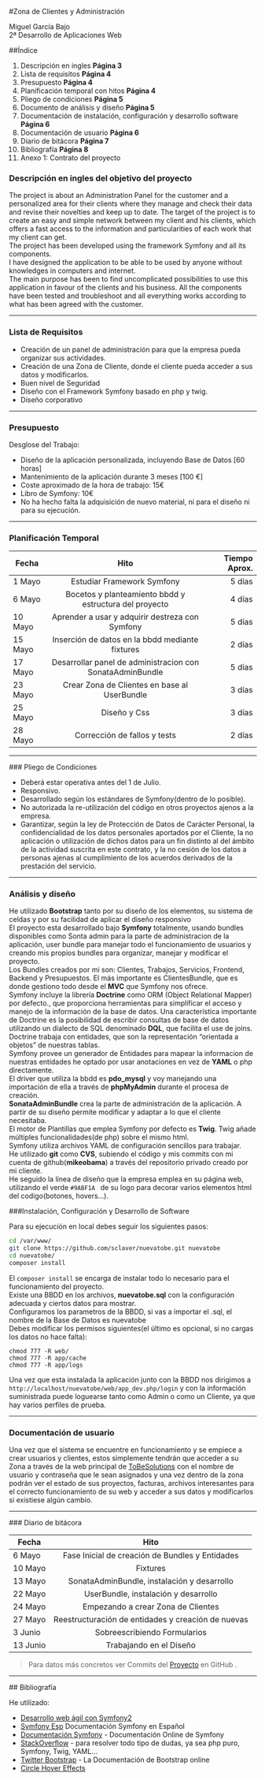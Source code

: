 <style>
h1 {text-align: center;font-size:55px;margin-bottom:120%}
body{font-size:}

</style>
#Zona de Clientes y Administración

Miguel García Bajo  
2ª Desarrollo de Aplicaciones Web
<div style="page-break-after: always;"></div>

##Índice
1. Descripción en ingles **Página 3**
2. Lista de requisitos **Página 4**
3. Presupuesto **Página 4**
4. Planificación temporal con hitos **Página 4**
5. Pliego de condiciones **Página 5**
6. Documento de análisis y diseño **Página 5**
7. Documentación de instalación, configuración y desarrollo software **Página 6**
8. Documentación de usuario **Página 6**
9. Diario de bitácora **Página 7**
10. Bibliografía **Página 8**
11. Anexo 1: Contrato del proyecto


<div style="page-break-after: always;"></div>

### Descripción en ingles del objetivo del proyecto

The project is about an Administration Panel for the customer and a personalized area for their clients where they manage and check their data and revise their novelties and keep up to date.
The target of the project is to create an easy and simple network between my client and his clients, which offers a fast access to the information and particularities of each work that my client can get.  
The project has been developed using the framework Symfony and all its components.   
I have designed the application to be able to be used by anyone without knowledges in computers and internet.  
The main purpose has been to find uncomplicated possibilities to use this application in favour of the clients and his business.
All the components have been tested and troubleshoot and all everything works according to what has been agreed with the customer.
___
<div style="page-break-after: always;"></div>

### Lista de Requisitos
* Creación de un panel de administración para que la empresa pueda organizar sus actividades.
* Creación de una Zona de Cliente, donde el cliente pueda acceder a sus datos y modificarlos.
* Buen nivel de Seguridad
* Diseño con el Framework Symfony basado en php y twig.
* Diseño corporativo
___
### Presupuesto

Desglose del Trabajo:  

* Diseño de la aplicación personalizada, incluyendo Base de Datos [60 horas]  
* Mantenimiento de la aplicación durante 3 meses [100 €]
* Coste aproximado de la hora de trabajo: 15€
* Libro de Symfony: 10€
* No ha hecho falta la adquisición de nuevo material, ni para el diseño ni para su ejecución.
___
### Planificación Temporal
| Fecha        | Hito           | Tiempo Aprox.  |
| ------------- |:-------------:| -----:|
| 1 Mayo     | Estudiar Framework Symfony | 5 días |
| 6 Mayo      | Bocetos y planteamiento bbdd y estructura del proyecto   |   4 días |
| 10 Mayo | Aprender a usar y adquirir destreza con Symfony      | 5 días |
| 15 Mayo | Inserción de datos en la bbdd mediante fixtures      | 2 días |
| 17 Mayo | Desarrollar panel de administracion con SonataAdminBundle      | 5 días |
| 23 Mayo | Crear Zona de Clientes en base al UserBundle      | 3 días |
| 25 Mayo | Diseño y Css      | 3 días |
| 28 Mayo | Corrección de fallos y tests      | 2 días |
  ___
<div style="page-break-after: always;"></div>
### Pliego de Condiciones  

* Deberá estar operativa antes del 1 de Julio.
* Responsivo.
* Desarrollado según los estándares de Symfony(dentro de lo posible).
* No autorizada la re-utilización del código en otros proyectos ajenos a la empresa.
* Garantizar, según la ley de Protección de Datos de Carácter Personal, la confidencialidad de los datos personales aportados por el Cliente, la no aplicación o utilización de dichos datos
para un fin distinto al del ámbito de la actividad suscrita en este contrato, y la no cesión de
los datos a personas ajenas al cumplimiento de los acuerdos derivados de la prestación
del servicio.
___
###  Análisis y diseño
He utilizado **Bootstrap** tanto por su diseño de los elementos, su sistema de celdas y por su facilidad de aplicar el diseño responsivo  
El proyecto esta desarrollado bajo **Symfony** totalmente, usando bundles disponibles como Sonta admin para la parte de administracion de la aplicación, user bundle para manejar todo el funcionamiento de usuarios y creando mis propios bundles para organizar, manejar y modificar el proyecto.    
Los Bundles creados por mi son: Clientes, Trabajos, Servicios, Frontend, Backend y Presupuestos. El más importante es ClientesBundle, que es donde gestiono todo desde el **MVC** que Symfony nos ofrece.  
Symfony incluye la librería **Doctrine** como ORM (Object Relational Mapper) por defecto., que proporciona herramientas para simplificar el acceso y manejo de la información de la base de datos. Una característica importante de Doctrine es la posibilidad de escribir consultas de base de datos utilizando un dialecto de SQL denominado **DQL**, que facilita el use de joins.  
Doctrine trabaja con entidades, que son la representación “orientada a objetos” de nuestras tablas.  
Symfony provee un generador de Entidades para mapear la informacion de nuestras entidades he optado por usar anotaciones en vez de **YAML** o php directamente.  
El driver que utiliza la bbdd es **pdo_mysql** y voy manejando una importación de ella a través de **phpMyAdmin** durante el procesa de creación.  
**SonataAdminBundle** crea la parte de administración de la aplicación. A partir de su diseño permite modificar y adaptar a lo que el cliente necesitaba.  
El motor de Plantillas que emplea Symfony por defecto es **Twig**. Twig añade múltiples funcionalidades(de php) sobre el mismo html.  
Symfony utiliza archivos YAML de configuración sencillos para trabajar.  
He utilizado **git** como **CVS**, subiendo el código y mis commits con mi cuenta de github(**mikeobama**) a través del repositorio privado creado por mi cliente.  
He seguido la línea de diseño que la empresa emplea en su página web, utilizando el verde ```#9ABF1A ``` de su logo para decorar varios elementos html del codigo(botones, hovers...).
<div style="page-break-after: always;"></div>
###Instalación, Configuración y Desarrollo de Software  

Para su ejecución en local debes seguir los siguientes pasos:
```sh
cd /var/www/
git clone https://github.com/sclaver/nuevatobe.git nuevatobe
cd nuevatobe/
composer install
```
El  ```composer install``` se encarga de instalar todo lo necesario para el funcionamiento del proyecto.  
Existe una BBDD en los archivos, **nuevatobe.sql** con la configuración adecuada y ciertos datos para mostrar.  
Configuramos los parametros de la BBDD, si vas a importar el .sql, el nombre de la Base de Datos es nuevatobe  
Debes modificar los permisos siguientes(el último es opcional, si no cargas los datos no hace falta):
```
chmod 777 -R web/
chmod 777 -R app/cache
chmod 777 -R app/logs
```

Una vez que esta instalada la aplicación junto con la BBDD nos dirigimos a ```http://localhost/nuevatobe/web/app_dev.php/login``` y con la información suministrada puede loguearse tanto como Admin o como un Cliente, ya que hay varios perfiles de prueba.
___

### Documentación de usuario
Una vez que el sistema se encuentre en funcionamiento y se empiece a crear usuarios y clientes, estos simplemente tendrán que acceder a su Zona a través de la web principal de [ToBeSolutions] con el nombre de usuario y contraseña que le sean asignados y una vez dentro de la zona podrán ver el estado de sus proyectos, facturas, archivos interesantes para el correcto funcionamiento de su web y acceder a sus datos y modificarlos si existiese algún cambio.
___
<div style="page-break-after: always;"></div>
### Diario de bitácora

| Fecha        | Hito           |
| ------------- |:-------------:| 
| 6 Mayo     | Fase Inicial de creación de Bundles y Entidades | 
| 10 Mayo  | Fixtures      | 
| 13 Mayo | SonataAdminBundle, instalación y desarrollo   | 
| 22 Mayo | UserBundle, instalación y desarrollo      | 
| 24 Mayo | Empezando a crear Zona de Clientes   | 
| 27 Mayo | Reestructuración de entidades y creación de nuevas      | 
| 3 Junio | Sobreescribiendo Formularios  | 
| 13 Junio | Trabajando en el Diseño  |   


  
> Para datos más concretos ver Commits del [Proyecto] en GitHub .  

___
<div style="page-break-after: always;"></div>
## Bibliografía


He utilizado:

* [Desarrollo web ágil con Symfony2]
* [Symfony Esp] Documentación Symfony en Español
* [Documentación Symfony] - Documentación Online de Symfony
* [StackOverflow] - para resolver todo tipo de dudas, ya sea php puro, Symfony, Twig, YAML...
* [Twitter Bootstrap] - La Documentación de Bootstrap online
* [Circle Hover Effects] 


[Desarrollo web ágil con Symfony2]:http://symfony.es/libro
[StackOverflow]:http://stackoverflow.com
[Documentación Symfony]:http://symfony.com/doc/current/index.html
[Circle Hover Effects]:http://tympanus.net/Tutorials/CircleHoverEffects/index7.html
[Symfony Esp]:http://gitnacho.github.io/symfony-docs-es/
[Twitter Bootstrap]:http://getbootstrap.com/css
[ToBeSolutions]:http://www.tobesolutions.com
[Proyecto]:https://github.com/sclaver/nuevatobe/commits/master
